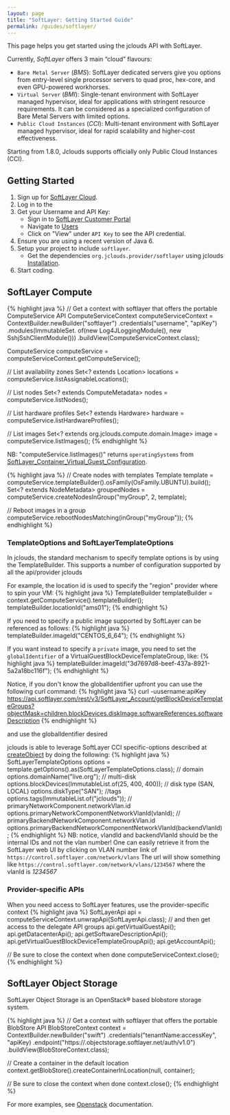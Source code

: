 ```yaml
---
layout: page
title: "SoftLayer: Getting Started Guide"
permalink: /guides/softlayer/
---
```

This page helps you get started using the jclouds API with SoftLayer.

Currently, *SoftLayer* offers 3 main “cloud” flavours:

- `Bare Metal Server` (*BMS*): SoftLayer dedicated servers give you options from entry-level single processor servers to quad proc, hex-core, and even GPU-powered workhorses.
- `Virtual Server` (*BMI*): Single-tenant environment with SoftLayer managed hypervisor, ideal for applications with stringent resource requirements. It can be considered as a specialized configuration of Bare Metal Servers with limited options.
- `Public Cloud Instances` (*CCI*): Multi-tenant environment with SoftLayer managed hypervisor, ideal for rapid scalability and higher-cost effectiveness.

Starting from 1.8.0, Jclouds supports officially only Public Cloud Instances (CCI).

## Getting Started
1. Sign up for [SoftLayer Cloud](https://www.softlayer.com/cloud-servers/).
2. Log in to the
2. Get your Username and API Key:
    - Sign in to [SoftLayer Customer Portal](https://control.softlayer.com)
    - Navigate to [Users](https://control.softlayer.com/account/users)
    - Click on "View" under `API Key` to see the API credential.
3. Ensure you are using a recent version of Java 6.
4. Setup your project to include `softlayer`.
	* Get the dependencies `org.jclouds.provider/softlayer` using jclouds [Installation](/start/install).
5. Start coding.

## SoftLayer Compute

{% highlight java %}
// Get a context with softlayer that offers the portable ComputeService API
ComputeServiceContext computeServiceContext = ContextBuilder.newBuilder("softlayer")
                      .credentials("username", "apiKey")
                      .modules(ImmutableSet.<Module> of(new Log4JLoggingModule(),
                                                        new SshjSshClientModule()))
                      .buildView(ComputeServiceContext.class);

ComputeService computeService = computeServiceContext.getComputeService();

// List availability zones
Set<? extends Location> locations = computeService.listAssignableLocations();

// List nodes
Set<? extends ComputeMetadata> nodes = computeService.listNodes();

// List hardware profiles
Set<? extends Hardware> hardware = computeService.listHardwareProfiles();

// List images
Set<? extends org.jclouds.compute.domain.Image> image  = computeService.listImages();
{% endhighlight %}

NB: "computeService.listImages()" returns `operatingSystems` from [SoftLayer_Container_Virtual_Guest_Configuration](https://sldn.softlayer.com/reference/datatypes/SoftLayer_Container_Virtual_Guest_Configuration).

{% highlight java %}
// Create nodes with templates
Template template = computeService.templateBuilder().osFamily(OsFamily.UBUNTU).build();
Set<? extends NodeMetadata> groupedNodes = computeService.createNodesInGroup("myGroup", 2, template);

// Reboot images in a group
computeService.rebootNodesMatching(inGroup("myGroup"));
{% endhighlight %}

### TemplateOptions and SoftLayerTemplateOptions
In jclouds, the standard mechanism to specify template options is by using the TemplateBuilder. This supports a number of configuration supported by all the api/provider jclouds

For example, the location id is used to specify the "region" provider where to spin your VM:
{% highlight java %}
TemplateBuilder templateBuilder = context.getComputeService().templateBuilder();
templateBuilder.locationId("ams01");
{% endhighlight %}

If you need to specify a public image supported by SoftLayer can be referenced as follows:
{% highlight java %}
templateBuilder.imageId("CENTOS_6_64");
{% endhighlight %}

If you want instead to specify a `private` image, you need to set the `globalIdentifier` of a VirtualGuestBlockDeviceTemplateGroup, like:
{% highlight java %}
templateBuilder.imageId("3d7697d8-beef-437a-8921-5a2a18bc116f");
{% endhighlight %}

Notice, if you don't know the globalIdentifier upfront you can use the following curl command:
{% highlight java %}
curl -uusername:apiKey https://api.softlayer.com/rest/v3/SoftLayer_Account/getBlockDeviceTemplateGroups?objectMask=children.blockDevices.diskImage.softwareReferences.softwareDescription
{% endhighlight %}

and use the globalIdentifier desired

jclouds is able to leverage SoftLayer CCI specific-options described at [createObject](https://sldn.softlayer.com/reference/services/SoftLayer_Virtual_Guest/createObject) by doing the following:
{% highlight java %}
SoftLayerTemplateOptions options = template.getOptions().as(SoftLayerTemplateOptions.class);
// domain
options.domainName("live.org");
// multi-disk
options.blockDevices(ImmutableList.of(25, 400, 400));
// disk type (SAN, LOCAL)
options.diskType("SAN");
//tags
options.tags(ImmutableList.of("jclouds"));
// primaryNetworkComponent.networkVlan.id
options.primaryNetworkComponentNetworkVlanId(vlanId);
// primaryBackendNetworkComponent.networkVlan.id
options.primaryBackendNetworkComponentNetworkVlanId(backendVlanId);
{% endhighlight %}
NB: notice, vlandId and backendVlanId should be the internal IDs and not the vlan number! One can easily retrieve it from the SoftLayer web UI by clicking on VLAN number link of `https://control.softlayer.com/network/vlans`
The url will show something like `https://control.softlayer.com/network/vlans/1234567` where the vlanId is *1234567*

### Provider-specific APIs
When you need access to SoftLayer features, use the provider-specific context
{% highlight java %}
SoftLayerApi api = computeServiceContext.unwrapApi(SoftLayerApi.class);
// and then get access to the delegate API groups
api.getVirtualGuestApi();
api.getDatacenterApi();
api.getSoftwareDescriptionApi();
api.getVirtualGuestBlockDeviceTemplateGroupApi();
api.getAccountApi();

// Be sure to close the context when done
computeServiceContext.close();
{% endhighlight %}

## SoftLayer Object Storage
SoftLayer Object Storage is an OpenStack® based blobstore storage system.

{% highlight java %}
// Get a context with softlayer that offers the portable BlobStore API
BlobStoreContext context = ContextBuilder.newBuilder("swift")
                 .credentials("tenantName:accessKey", "apiKey)
                 .endpoint("https://<locationId>.objectstorage.softlayer.net/auth/v1.0")
                 .buildView(BlobStoreContext.class);

// Create a container in the default location
context.getBlobStore().createContainerInLocation(null, container);

// Be sure to close the context when done
context.close();
{% endhighlight %}

For more examples, see <a href="/guides/openstack/">Openstack</a> documentation.

